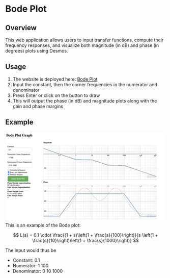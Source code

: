 # Bode Plot
## Overview
This web application allows users to input transfer functions, compute their frequency responses, and visualize both magnitude (in dB) and phase (in degrees) plots using Desmos.

## Usage
1. The website is deployed here: [Bode Plot](https://yk9221.github.io/Bode-Plot/)
2. Input the constant, then the corner frequencies in the numerator and denominator
3. Press Enter or click on the button to draw
4. This will output the phase (in dB) and magnitude plots along with the gain and phase margins

## Example
![Bode Plot](Bode_plot.png)
This is an example of the Bode plot:

$$
L(s) = 0.1 \cdot \frac{(1 + s)\left(1 + \frac{s}{100}\right)}{s \left(1 + \frac{s}{10}\right)\left(1 + \frac{s}{1000}\right)}
$$

The input would thus be
- Constant: 0.1
- Numerator: 1 100
- Denominator: 0 10 1000